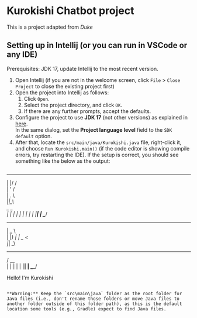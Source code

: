 # Kurokishi Chatbot project

This is a project adapted from _Duke_ 

## Setting up in Intellij (or you can run in VSCode or any IDE)

Prerequisites: JDK 17, update Intellij to the most recent version.

1. Open Intellij (if you are not in the welcome screen, click `File` > `Close Project` to close the existing project first)
1. Open the project into Intellij as follows:
   1. Click `Open`.
   1. Select the project directory, and click `OK`.
   1. If there are any further prompts, accept the defaults.
1. Configure the project to use **JDK 17** (not other versions) as explained in [here](https://www.jetbrains.com/help/idea/sdk.html#set-up-jdk).<br>
   In the same dialog, set the **Project language level** field to the `SDK default` option.
1. After that, locate the `src/main/java/Kurokishi.java` file, right-click it, and choose `Run Kurokishi.main()` (if the code editor is showing compile errors, try restarting the IDE). If the setup is correct, you should see something like the below as the output:
   ```
 _  __  
| |/ /  
| ' /   
| . \   
|_|\_\  
 _    _  
| |  | | 
| |  | | 
| |__| | 
 \____/  
 ____   
|  _ \  
| |_) | 
|  _ <  
|_| \_\ 
  ____   
 / __ \
| |  | |
| |__| |
 \____/

Hello! I'm Kurokishi
   ```

**Warning:** Keep the `src\main\java` folder as the root folder for Java files (i.e., don't rename those folders or move Java files to another folder outside of this folder path), as this is the default location some tools (e.g., Gradle) expect to find Java files.
